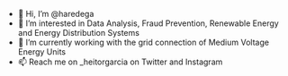 - 👋 Hi, I’m @haredega
- 👀 I’m interested in Data Analysis, Fraud Prevention, Renewable Energy and Energy Distribution Systems
- 🌱 I’m currently working with the grid connection of Medium Voltage Energy Units 
- 📫 Reach me on _heitorgarcia on Twitter and Instagram

<!---
haredega/haredega is a ✨ special ✨ repository because its `README.md` (this file) appears on your GitHub profile.
You can click the Preview link to take a look at your changes.
--->
